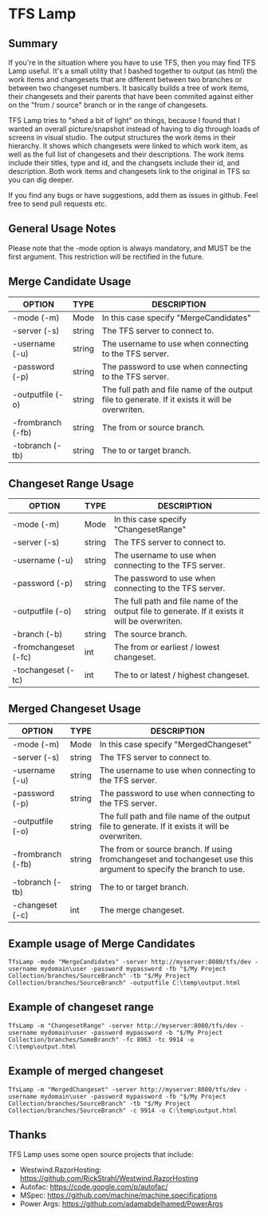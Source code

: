 # TFS Lamp #

## Summary ##

If you're in the situation where you have to use TFS, then you may find TFS Lamp useful. It's a small utility that I bashed together to output (as html) the work items and changesets that are different between two branches or between two changeset numbers. It basically builds a tree of work items, their changesets and their parents that have been commited against either on the "from / source" branch or in the range of changesets.

TFS Lamp tries to "shed a bit of light" on things, because I found that I wanted an overall picture/snapshot instead of having to dig through loads of screens in visual studio. The output structures the work items in their hierarchy. It shows which changesets were linked to which work item, as well as the full list of changesets and their descriptions. The work items include their titles, type and id, and the changsets include their id, and description. Both work items and changesets link to the original in TFS so you can dig deeper.

If you find any bugs or have suggestions, add them as issues in github. Feel free to send pull requests etc. 

## General Usage Notes ##

Please note that the -mode option is always mandatory, and MUST be the first argument. This restriction will be rectified in the future.

## Merge Candidate Usage ##

| OPTION | TYPE | DESCRIPTION |
| ------ | ---- | ----------- |
| -mode (-m) | Mode | In this case specify "MergeCandidates" |
| -server (-s) | string | The TFS server to connect to. |
| -username (-u) | string | The username to use when connecting to the TFS server. |
| -password (-p) | string | The password to use when connecting to the TFS server. |
| -outputfile (-o) | string | The full path and file name of the output file to generate. If it exists it will be overwriten. |
| -frombranch (-fb) | string | The from or source branch. |
| -tobranch (-tb) | string | The to or target branch. |

## Changeset Range Usage ##

| OPTION | TYPE | DESCRIPTION |
| ------ | ---- | ----------- |
| -mode (-m) | Mode | In this case specify "ChangesetRange" |
| -server (-s) | string | The TFS server to connect to. |
| -username (-u) |string | The username to use when connecting to the TFS server. |
| -password (-p) |string | The password to use when connecting to the TFS server. |
| -outputfile (-o) |string | The full path and file name of the output file to generate. If it exists it will be overwriten. |
| -branch (-b) |string | The source branch. |
| -fromchangeset (-fc) | int | The from or earliest / lowest changeset. |
| -tochangeset (-tc) | int | The to or latest / highest changeset. |

## Merged Changeset Usage ##

| OPTION | TYPE | DESCRIPTION |
| ------ | ---- | ----------- |
| -mode (-m) | Mode | In this case specify "MergedChangeset" |
| -server (-s) | string | The TFS server to connect to. |
| -username (-u) |string | The username to use when connecting to the TFS server. |
| -password (-p) |string | The password to use when connecting to the TFS server. |
| -outputfile (-o) |string | The full path and file name of the output file to generate. If it exists it will be overwriten. |
| -frombranch (-fb) |string | The from or source branch. If using fromchangeset and tochangeset use this argument to specify the branch to use. |
| -tobranch (-tb) |string | The to or target branch. |
| -changeset (-c) | int | The merge changeset. |

## Example usage of Merge Candidates ##

```
TfsLamp -mode "MergeCandidates" -server http://myserver:8080/tfs/dev -username mydomain\user -password mypassword -fb "$/My Project Collection/branches/SourceBranch" -tb "$/My Project Collection/branches/SourceBranch" -outputfile C:\temp\output.html
```

## Example of changeset range ##

```
TfsLamp -m "ChangesetRange" -server http://myserver:8080/tfs/dev -username mydomain\user -password mypassword -b "$/My Project Collection/branches/SomeBranch" -fc 8963 -tc 9914 -o C:\temp\output.html
```

## Example of merged changeset ##

```
TfsLamp -m "MergedChangeset" -server http://myserver:8080/tfs/dev -username mydomain\user -password mypassword -fb "$/My Project Collection/branches/SourceBranch" -tb "$/My Project Collection/branches/SourceBranch" -c 9914 -o C:\temp\output.html
```

## Thanks ##

TFS Lamp uses some open source projects that include:

* Westwind.RazorHosting: https://github.com/RickStrahl/Westwind.RazorHosting
* Autofac: https://code.google.com/p/autofac/
* MSpec: https://github.com/machine/machine.specifications
* Power Args: https://github.com/adamabdelhamed/PowerArgs